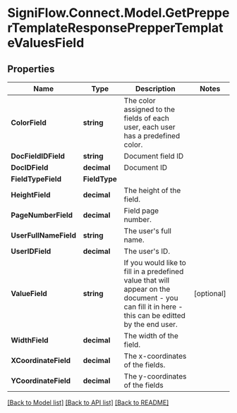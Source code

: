 # SigniFlow.Connect.Model.GetPrepperTemplateResponsePrepperTemplateValuesField

## Properties

Name | Type | Description | Notes
------------ | ------------- | ------------- | -------------
**ColorField** | **string** | The color assigned to the fields of each user, each user has a predefined color. | 
**DocFieldIDField** | **string** | Document field ID | 
**DocIDField** | **decimal** | Document ID | 
**FieldTypeField** | **FieldType** |  | 
**HeightField** | **decimal** | The height of the field. | 
**PageNumberField** | **decimal** | Field page number. | 
**UserFullNameField** | **string** | The user&#39;s full name. | 
**UserIDField** | **decimal** | The user&#39;s ID. | 
**ValueField** | **string** | If you would like to fill in a predefined value that will appear on the document - you can fill it in here - this can be editted by the end user. | [optional] 
**WidthField** | **decimal** | The width of the field. | 
**XCoordinateField** | **decimal** | The x-coordinates of the fields. | 
**YCoordinateField** | **decimal** | The y-coordinates of the fields | 

[[Back to Model list]](../README.md#documentation-for-models) [[Back to API list]](../README.md#documentation-for-api-endpoints) [[Back to README]](../README.md)

